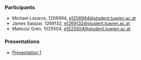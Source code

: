 ### Participants
- Michael Lazarus, 1206994, e1206994@student.tuwien.ac.at
- James Salazar, 1269132, e1269132@student.tuwien.ac.at
- Mateusz Gren, 1025504, e1025504@student.tuwien.ac.at

### Presentations
- [Presentation 1](https://github.com/mathck/e-commerce/blob/master/Pr%C3%A4sentationen/E-Commerce%20PPT1.pdf)
